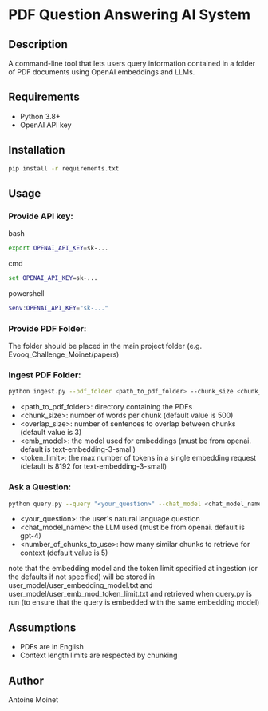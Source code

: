 # PDF Question Answering AI System

## Description
A command-line tool that lets users query information contained in a folder of PDF documents using OpenAI embeddings and LLMs.

## Requirements
- Python 3.8+
- OpenAI API key

## Installation
```bash
pip install -r requirements.txt
```

## Usage
### Provide API key:
bash
```bash
export OPENAI_API_KEY=sk-...
```
cmd
```cmd
set OPENAI_API_KEY=sk-...
```
powershell
```powershell
$env:OPENAI_API_KEY="sk-..."
```
### Provide PDF Folder:
The folder should be placed in the main project folder (e.g. Evooq_Challenge_Moinet/papers)

### Ingest PDF Folder:
```bash
python ingest.py --pdf_folder <path_to_pdf_folder> --chunk_size <chunk_size> --chunk_overlap <overlap_size> --embedding_model <emb_model> --token_limit <token_limit>
```

- <path_to_pdf_folder>: directory containing the PDFs
- <chunk_size>: number of words per chunk (default value is 500)
- <overlap_size>: number of sentences to overlap between chunks (default value is 3)
- <emb_model>: the model used for embeddings (must be from openai. default is text-embedding-3-small)
- <token_limit>: the max number of tokens in a single embedding request (default is 8192 for text-embedding-3-small)


### Ask a Question:
```bash
python query.py --query "<your_question>" --chat_model <chat_model_name> --top_k <number_of_chunks_to_use>
```

- <your_question>: the user's natural language question
- <chat_model_name>: the LLM used (must be from openai. default is gpt-4)
- <number_of_chunks_to_use>: how many similar chunks to retrieve for context (default value is 5)

note that the embedding model and the token limit specified at ingestion (or the defaults if not specified) will be stored in user_model/user_embedding_model.txt and user_model/user_emb_mod_token_limit.txt and retrieved when query.py is run (to ensure that the query is embedded with the same embedding model)


## Assumptions
- PDFs are in English
- Context length limits are respected by chunking


## Author
Antoine Moinet

